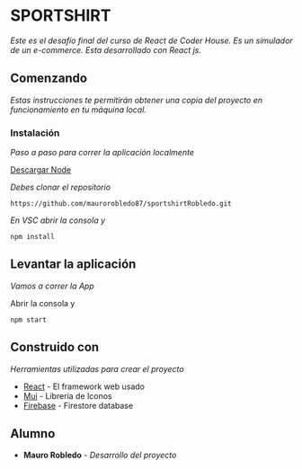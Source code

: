# SPORTSHIRT

_Este es el desafío final del curso de React de Coder House. Es un simulador de un e-commerce. Esta desarrollado con React js._

## Comenzando 
_Estas instrucciones te permitirán obtener una copia del proyecto en funcionamiento en tu máquina local._

### Instalación 
_Paso a paso para correr la aplicación localmente_

[Descargar Node](https://nodejs.org/en/)

_Debes clonar el repositorio_

```
https://github.com/maurorobledo87/sportshirtRobledo.git
```

_En VSC abrir la consola y_
```
npm install
```

## Levantar la aplicación

_Vamos a correr la App_

Abrir la consola y
```
npm start
```
## Construido con 
_Herramientas utilizadas para crear el proyecto_

* [React](https://reactjs.org) - El framework web usado
* [Mui](https://mui.com/material-ui/getting-started/installation/) - Libreria de Iconos
* [Firebase](https://console.firebase.google.com/project/sportshirt-96685/firestore/data/~2Fproductos~2F47lNLuUWX1HI90eFoLAN?hl=es-419) - Firestore database

## Alumno
* **Mauro Robledo** - *Desarrollo del proyecto* 
